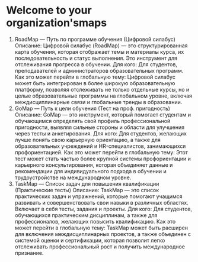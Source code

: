 # Welcome to your organization'smaps
1) RoadMap — Путь по программе обучения (Цифровой силабус)
Описание:
Цифровой силабус (RoadMap) — это структурированная карта обучения,
которая отображает темы и материалы курса, их последовательность и
статус выполнения. Это инструмент для отслеживания прогресса в
обучении.
Для кого:
Для студентов, преподавателей и администраторов образовательных
программ.
Как это может перейти в глобальную тему:
Цифровой силабус может быть интегрирован в более широкую
образовательную платформу, позволяя отслеживать не только отдельные
курсы, но и целые образовательные программы на глобальном уровне,
включая междисциплинарные связи и глобальные тренды в образовании.
2) GoMap — Путь к цели обучения (Тест на проф. пригодность)
Описание:
GoMap — это инструмент, который помогает студентам и обучающимся
определять свой профиль профессиональной пригодности, выявляя
сильные стороны и области для улучшения через тесты и анкетирования.
Для кого:
Для студентов, желающих лучше понять свою карьерную ориентацию, а
также для образовательных учреждений и HR-специалистов,
занимающихся профориентацией.
Как это может перейти в глобальную тему:
Этот тест может стать частью более крупной системы профориентации и
карьерного консультирования, которая объединяет данные и
рекомендации для индивидуального подхода в обучении и
трудоустройстве на международном уровне.
3) TaskMap — Список задач для повышения квалификации
(Практические тесты)
Описание:
TaskMap — это список практических задач и упражнений, которые
помогают учащимся развивать и совершенствовать свои навыки в
различных областях. Включает в себя тесты, задания и проекты.
Для кого:
Для студентов, обучающихся практическим дисциплинам, а также для
профессионалов, желающих повысить квалификацию.
Как это может перейти в глобальную тему:
TaskMap может быть расширен для включения междисциплинарных
проектов, а также объединен с системой оценки и сертификации, которая
позволит легко отслеживать профессиональный рост и получить
международное признание.

